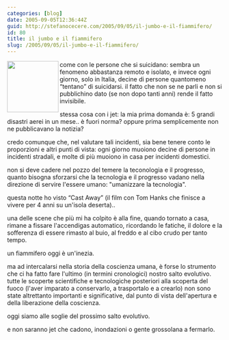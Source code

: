 ```yaml
---
categories: [blog]
date: 2005-09-05T12:36:44Z
guid: http://stefanocecere.com/2005/09/05/il-jumbo-e-il-fiammifero/
id: 80
title: il jumbo e il fiammifero
slug: /2005/09/05/il-jumbo-e-il-fiammifero/
---
```


<img src="http://www.provincia.bz.it/lavoro/1905/Brandschutz-Antincendio/Images/theor_E01.jpg" height="120" width="120" align="left" />come con le persone che si suicidano: sembra un fenomeno abbastanza remoto e isolato, e invece ogni giorno, solo in Italia, decine di persone quantomeno &#x201c;tentano&#x201d; di suicidarsi. il fatto che non se ne parli e non si pubblichino dato (se non dopo tanti anni) rende il fatto invisibile.

stessa cosa con i jet: la mia prima domanda è: 5 grandi disastri aerei in un mese.. è fuori norma? oppure prima semplicemente non ne pubblicavano la notizia?

credo comunque che, nel valutare tali incidenti, sia bene tenere conto le proporzioni e altri punti di vista: ogni giorno muoiono decine di persone in incidenti stradali, e molte di più muoiono in casa per incidenti domestici.
  
non si deve cadere nel pozzo del temere la teconologia e il progresso, quanto bisogna sforzarsi che la tecnologia e il progresso vadano nella direzione di servire l'essere umano: "umanizzare la tecnologia".

questa notte ho visto &#x201c;Cast Away&#x201d; (il film con Tom Hanks che finisce a vivere per 4 anni su un'isola deserta)..
  
una delle scene che più mi ha colpito è alla fine, quando tornato a casa, rimane a fissare l'accendigas automatico, ricordando le fatiche, il dolore e la sofferenza di essere rimasto al buio, al freddo e al cibo crudo per tanto tempo.

un fiammifero oggi è un'inezia.
  
ma ad intercalarsi nella storia della coscienza umana, è forse lo strumento che ci ha fatto fare l'ultimo (in termini cronologici) nostro salto evolutivo. tutte le scoperte scientifiche e tecnologiche posteriori alla scoperta del fuoco (l'aver imparato a conservarlo, a trasportalo e a crearlo) non sono state altrettanto importanti e significative, dal punto di vista dell'apertura e della liberazione della coscienza.

oggi siamo alle soglie del prossimo salto evolutivo.
  
e non saranno jet che cadono, inondazioni o gente grossolana a fermarlo.
